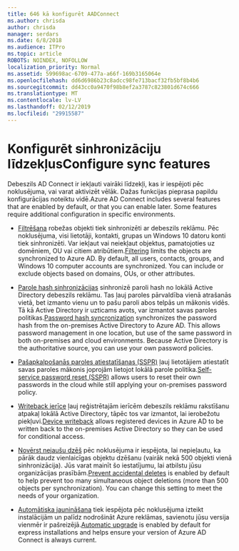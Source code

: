 ```yaml
---
title: 646 kā konfigurēt AADConnect
ms.author: chrisda
author: chrisda
manager: serdars
ms.date: 6/8/2018
ms.audience: ITPro
ms.topic: article
ROBOTS: NOINDEX, NOFOLLOW
localization_priority: Normal
ms.assetid: 599698ac-6709-477a-a66f-169b3165064e
ms.openlocfilehash: dd6d6986b23c8adcc98fe713bacf32fb5bf8b4b6
ms.sourcegitcommit: dd43cc0a9470f98b8ef2a3787c823801d674c666
ms.translationtype: MT
ms.contentlocale: lv-LV
ms.lasthandoff: 02/12/2019
ms.locfileid: "29915587"
---
```

# <a name="configure-sync-features"></a><span data-ttu-id="44885-102">Konfigurēt sinhronizāciju līdzekļus</span><span class="sxs-lookup"><span data-stu-id="44885-102">Configure sync features</span></span>

<span data-ttu-id="44885-p101">Debeszils AD Connect ir iekļauti vairāki līdzekļi, kas ir iespējoti pēc noklusējuma, vai varat aktivizēt vēlāk. Dažas funkcijas pieprasa papildu konfigurācijas noteiktu vidē.</span><span class="sxs-lookup"><span data-stu-id="44885-p101">Azure AD Connect includes several features that are enabled by default, or that you can enable later. Some features require additional configuration in specific environments.</span></span>
  
- <span data-ttu-id="44885-p102">[Filtrēšana](https://docs.microsoft.com/azure/active-directory/connect/active-directory-aadconnectsync-configure-filtering) robežas objekti tiek sinhronizēti ar debeszils reklāmu. Pēc noklusējuma, visi lietotāji, kontakti, grupas un Windows 10 datoru konti tiek sinhronizēti. Var iekļaut vai neiekļaut objektus, pamatojoties uz domēniem, OU vai citiem atribūtiem.</span><span class="sxs-lookup"><span data-stu-id="44885-p102">[Filtering](https://docs.microsoft.com/azure/active-directory/connect/active-directory-aadconnectsync-configure-filtering) limits the objects are synchronized to Azure AD. By default, all users, contacts, groups, and Windows 10 computer accounts are synchronized. You can include or exclude objects based on domains, OUs, or other attributes.</span></span> 
    
- <span data-ttu-id="44885-p103">[Parole hash sinhronizācijas](https://docs.microsoft.com/azure/active-directory/connect/active-directory-aadconnectsync-implement-password-hash-synchronization) sinhronizē paroli hash no lokālā Active Directory debeszils reklāmu. Tas ļauj paroles pārvaldība vienā atrašanās vietā, bet izmanto vienu un to pašu paroli abos telpās un mākonis vidēs. Tā kā Active Directory ir uzticams avots, var izmantot savas paroles politikas.</span><span class="sxs-lookup"><span data-stu-id="44885-p103">[Password hash syncronization](https://docs.microsoft.com/azure/active-directory/connect/active-directory-aadconnectsync-implement-password-hash-synchronization) synchronizes the password hash from the on-premises Active Directory to Azure AD. This allows password management in one location, but use of the same password in both on-premises and cloud environments. Because Active Directory is the authoritative source, you can use your own password policies.</span></span> 
    
- <span data-ttu-id="44885-111">[Pašapkalpošanās paroles atiestatīšanas (SSPR)](https://docs.microsoft.com/azure/active-directory/authentication/quickstart-sspr) ļauj lietotājiem atiestatīt savas paroles mākonis joprojām lietojot lokālā parole politika.</span><span class="sxs-lookup"><span data-stu-id="44885-111">[Self-service password reset (SSPR)](https://docs.microsoft.com/azure/active-directory/authentication/quickstart-sspr) allows users to reset their own passwords in the cloud while still applying your on-premises password policy.</span></span> 
    
- <span data-ttu-id="44885-112">[Writeback ierīce](https://docs.microsoft.com/azure/active-directory/connect/active-directory-aadconnect-feature-device-writeback) ļauj reģistrētajām ierīcēm debeszils reklāmu rakstīšanu atpakaļ lokālā Active Directory, tāpēc tos var izmantot, lai ierobežotu piekļuvi.</span><span class="sxs-lookup"><span data-stu-id="44885-112">[Device writeback](https://docs.microsoft.com/azure/active-directory/connect/active-directory-aadconnect-feature-device-writeback) allows registered devices in Azure AD to be written back to the on-premises Active Directory so they can be used for conditional access.</span></span> 
    
- <span data-ttu-id="44885-p104">[Novērst nejaušu dzēš](https://docs.microsoft.com/azure/active-directory/connect/active-directory-aadconnectsync-feature-prevent-accidental-deletes) pēc noklusējuma ir iespējota, lai nepieļautu, ka pārāk daudz vienlaicīgas objektu dzēšanu (vairāk nekā 500 objekti vienā sinhronizācija). Jūs varat mainīt šo iestatījumu, lai atbilstu jūsu organizācijas prasībām.</span><span class="sxs-lookup"><span data-stu-id="44885-p104">[Prevent accidental deletes](https://docs.microsoft.com/azure/active-directory/connect/active-directory-aadconnectsync-feature-prevent-accidental-deletes) is enabled by default to help prevent too many simultaneous object deletions (more than 500 objects per synchronization). You can change this setting to meet the needs of your organization.</span></span> 
    
- <span data-ttu-id="44885-115">[Automātiska jaunināšana](https://docs.microsoft.com/azure/active-directory/connect/active-directory-aadconnect-feature-automatic-upgrade) tiek iespējota pēc noklusējuma izteikt instalācijām un palīdz nodrošināt Azure reklāmas, savienotu jūsu versija vienmēr ir pašreizējā.</span><span class="sxs-lookup"><span data-stu-id="44885-115">[Automatic upgrade](https://docs.microsoft.com/azure/active-directory/connect/active-directory-aadconnect-feature-automatic-upgrade) is enabled by default for express installations and helps ensure your version of Azure AD Connect is always current.</span></span> 
    

